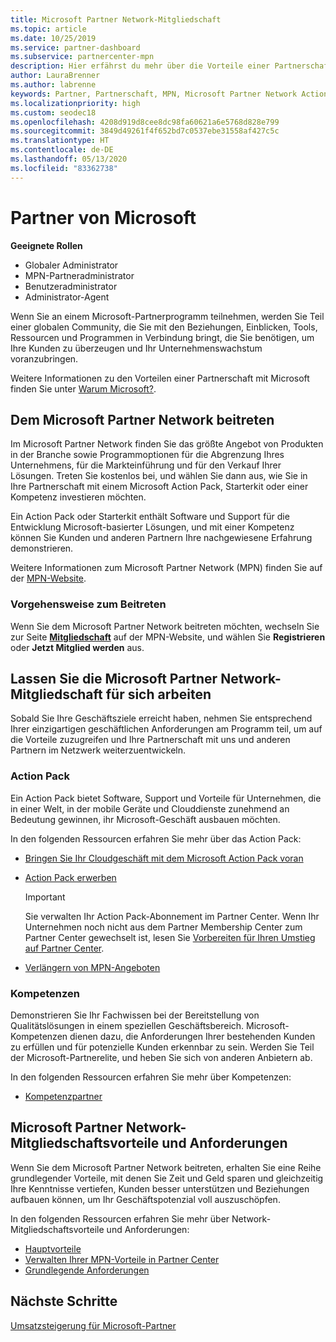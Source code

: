 ```yaml
---
title: Microsoft Partner Network-Mitgliedschaft
ms.topic: article
ms.date: 10/25/2019
ms.service: partner-dashboard
ms.subservice: partnercenter-mpn
description: Hier erfährst du mehr über die Vorteile einer Partnerschaft mit Microsoft einschließlich Microsoft Action Pack, Kompetenzen und Programmoptionen, mit denen du einen Wettbewerbsvorteil erzielen, Produkte auf den Markt bringen und Lösungen verkaufen kannst.
author: LauraBrenner
ms.author: labrenne
keywords: Partner, Partnerschaft, MPN, Microsoft Partner Network Action Pack, MAPS, Aktion Pack-Abonnement, Vorteile, MPN-Vorteile, Mitgliedschaft, Silver, Gold, Kompetenzen
ms.localizationpriority: high
ms.custom: seodec18
ms.openlocfilehash: 4208d919d8cee8dc98fa60621a6e5768d828e799
ms.sourcegitcommit: 3849d49261f4f652bd7c0537ebe31558af427c5c
ms.translationtype: HT
ms.contentlocale: de-DE
ms.lasthandoff: 05/13/2020
ms.locfileid: "83362738"
---
```

# <a name="partner-with-microsoft"></a>Partner von Microsoft

**Geeignete Rollen**

- Globaler Administrator
- MPN-Partneradministrator
- Benutzeradministrator
- Administrator-Agent

Wenn Sie an einem Microsoft-Partnerprogramm teilnehmen, werden Sie Teil einer globalen Community, die Sie mit den Beziehungen, Einblicken, Tools, Ressourcen und Programmen in Verbindung bringt, die Sie benötigen, um Ihre Kunden zu überzeugen und Ihr Unternehmenswachstum voranzubringen.

Weitere Informationen zu den Vorteilen einer Partnerschaft mit Microsoft finden Sie unter [Warum Microsoft?](https://partner.microsoft.com/business-opportunities/why-microsoft).

## <a name="join-the-microsoft-partner-network"></a>Dem Microsoft Partner Network beitreten

<!-- 12/5/18 The content below was copied and pasted directly from the Membership page of the MPN site (https://partner.microsoft.com/membership)-->

Im Microsoft Partner Network finden Sie das größte Angebot von Produkten in der Branche sowie Programmoptionen für die Abgrenzung Ihres Unternehmens, für die Markteinführung und für den Verkauf Ihrer Lösungen. Treten Sie kostenlos bei, und wählen Sie dann aus, wie Sie in Ihre Partnerschaft mit einem Microsoft Action Pack, Starterkit oder einer Kompetenz investieren möchten.

Ein Action Pack oder Starterkit enthält Software und Support für die Entwicklung Microsoft-basierter Lösungen, und mit einer Kompetenz können Sie Kunden und anderen Partnern Ihre nachgewiesene Erfahrung demonstrieren.

Weitere Informationen zum Microsoft Partner Network (MPN) finden Sie auf der [MPN-Website](https://partner.microsoft.com/commercial).

### <a name="how-to-join"></a>Vorgehensweise zum Beitreten

Wenn Sie dem Microsoft Partner Network beitreten möchten, wechseln Sie zur Seite [**Mitgliedschaft**](https://partner.microsoft.com/membership) auf der MPN-Website, und wählen Sie **Registrieren** oder **Jetzt Mitglied werden** aus.

## <a name="make-the-microsoft-partner-network-membership-work-for-you"></a>Lassen Sie die Microsoft Partner Network-Mitgliedschaft für sich arbeiten

<!-- 10/25/2019 The content below content from the Membership pages of the MPN site (https://partner.microsoft.com/membership) and additional updated content.-->

Sobald Sie Ihre Geschäftsziele erreicht haben, nehmen Sie entsprechend Ihrer einzigartigen geschäftlichen Anforderungen am Programm teil, um auf die Vorteile zuzugreifen und Ihre Partnerschaft mit uns und anderen Partnern im Netzwerk weiterzuentwickeln.

### <a name="action-pack"></a>Action Pack

Ein Action Pack bietet Software, Support und Vorteile für Unternehmen, die in einer Welt, in der mobile Geräte und Clouddienste zunehmend an Bedeutung gewinnen, ihr Microsoft-Geschäft ausbauen möchten.

In den folgenden Ressourcen erfahren Sie mehr über das Action Pack:

- [Bringen Sie Ihr Cloudgeschäft mit dem Microsoft Action Pack voran](https://partner.microsoft.com/membership/action-pack)

- [Action Pack erwerben](mpn-get-action-pack.md)
  
    >[!IMPORTANT]
    >Sie verwalten Ihr Action Pack-Abonnement im Partner Center. Wenn Ihr Unternehmen noch nicht aus dem Partner Membership Center zum Partner Center gewechselt ist, lesen Sie [Vorbereiten für Ihren Umstieg auf Partner Center](prepare-pmc-pc-migration.md).  

- [Verlängern von MPN-Angeboten](renew-mpn-offers.md)

### <a name="competencies"></a>Kompetenzen

Demonstrieren Sie Ihr Fachwissen bei der Bereitstellung von Qualitätslösungen in einem speziellen Geschäftsbereich. Microsoft-Kompetenzen dienen dazu, die Anforderungen Ihrer bestehenden Kunden zu erfüllen und für potenzielle Kunden erkennbar zu sein. Werden Sie Teil der Microsoft-Partnerelite, und heben Sie sich von anderen Anbietern ab.

In den folgenden Ressourcen erfahren Sie mehr über Kompetenzen:

- [Kompetenzpartner](https://partner.microsoft.com/membership/competencies)

## <a name="microsoft-partner-network-benefits-and-requirements"></a>Microsoft Partner Network-Mitgliedschaftsvorteile und Anforderungen

Wenn Sie dem Microsoft Partner Network beitreten, erhalten Sie eine Reihe grundlegender Vorteile, mit denen Sie Zeit und Geld sparen und gleichzeitig Ihre Kenntnisse vertiefen, Kunden besser unterstützen und Beziehungen aufbauen können, um Ihr Geschäftspotenzial voll auszuschöpfen.

In den folgenden Ressourcen erfahren Sie mehr über Network-Mitgliedschaftsvorteile und Anforderungen:

- [Hauptvorteile](https://partner.microsoft.com/membership/core-benefits#simple-tab-content-1)
- [Verwalten Ihrer MPN-Vorteile in Partner Center](manage-your-partner-network-benefits.md)
- [Grundlegende Anforderungen](https://partner.microsoft.com/membership/core-benefits#simple-tab-content-2)

## <a name="next-steps"></a>Nächste Schritte

[Umsatzsteigerung für Microsoft-Partner](grow-your-business.md)
